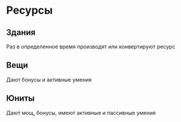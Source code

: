 # Ресурсы

## Здания

Раз в определенное время производят или конвертируют ресурс

## Вещи

Дают бонусы и активные умения

## Юниты

Дают мощ, бонусы, имеют активные и пассивные умения
